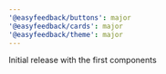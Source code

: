 ```yaml
---
'@easyfeedback/buttons': major
'@easyfeedback/cards': major
'@easyfeedback/theme': major
---
```


Initial release with the first components
